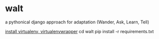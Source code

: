 walt
====

a pythonical django approach for adaptation (Wander, Ask, Learn, Tell)



[install virtualenv, virtualenvwrapper](http://virtualenvwrapper.readthedocs.org/en/latest/)
	cd walt
	pip install -r requirements.txt